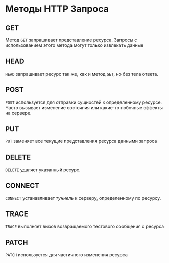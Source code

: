 # Методы HTTP Запроса

## GET

Метод `GET` запрашивает представление ресурса. Запросы с использованием этого метода могут только извлекать данные

## HEAD

`HEAD` запрашивает ресурс так же, как и метод `GET`, но без тела ответа.

## POST

`POST` используется для отправки сущностей к определенному ресурсе. Часто вызывает изменение состояния или какие-то побочные эффекты на сервере.

## PUT

`PUT` заменяет все текущие представления ресурса данными запроса

## DELETE

`DELETE` удаляет указанный ресурс.

## CONNECT

`CONNECT` устанавливает *туннель* к серверу, определенному по ресурсу.

## TRACE

`TRACE` выполняет вызов возвращаемого тестового сообщения с ресурса

## PATCH

`PATCH` используется для частичного изменения ресурса